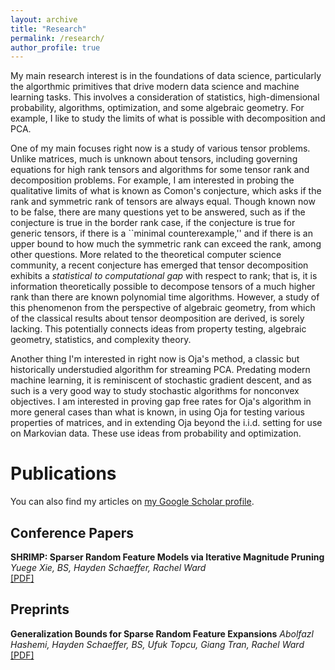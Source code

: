 ```yaml
---
layout: archive
title: "Research"
permalink: /research/
author_profile: true
---
```


My main research interest is in the foundations of data science, particularly the algorthmic primitives that drive modern data science and machine learning tasks.  This involves a consideration of statistics, high-dimensional probability, algorithms, optimization, and some algebraic geometry.  For example, I like to study the limits of what is possible with decomposition and PCA.

One of my main focuses right now is a study of various tensor problems.  Unlike matrices, much is unknown about tensors, including governing equations for high rank tensors and algorithms for some tensor rank and decomposition problems.  For example, I am interested in probing the qualitative limits of what is known as Comon's conjecture, which asks if the rank and symmetric rank of tensors are always equal.  Though known now to be false, there are many questions yet to be answered, such as if the conjecture is true in the border rank case, if the conjecture is true for generic tensors, if there is a ``minimal counterexample,'' and if there is an upper bound to how much the symmetric rank can exceed the rank, among other questions.  More related to the theoretical computer science community, a recent conjecture has emerged that tensor decomposition exhibits a *statistical to computational gap* with respect to rank; that is, it is information theoretically possible to decompose tensors of a much higher rank than there are known polynomial time algorithms.  However, a study of this phenomenon from the perspective of algebraic geometry, from which of the classical results about tensor deomposition are derived, is sorely lacking.  This potentially connects ideas from property testing, algebraic geometry, statistics, and complexity theory.

Another thing I'm interested in right now is Oja's method, a classic but historically understudied algorithm for streaming PCA.  Predating modern machine learning, it is reminiscent of stochastic gradient descent, and as such is a very good way to study stochastic algorithms for nonconvex objectives.  I am interested in proving gap free rates for Oja's algorithm in more general cases than what is known, in using Oja for testing various properties of matrices, and in extending Oja beyond the i.i.d. setting for use on Markovian data.  These use ideas from probability and optimization.

# Publications

You can also find my articles on [my Google Scholar profile](https://scholar.google.com/citations?user=TD6bQDEAAAAJ&hl=en).

## Conference Papers

**SHRIMP: Sparser Random Feature Models via Iterative Magnitude Pruning**  
*Yuege Xie, BS, Hayden Schaeffer, Rachel Ward*  
[\[PDF\]](https://msml22.github.io/msml22papers/shrimp_preprint.pdf)

## Preprints

**Generalization Bounds for Sparse Random Feature Expansions**
*Abolfazl Hashemi, Hayden Schaeffer, BS, Ufuk Topcu, Giang Tran, Rachel Ward*
[\[PDF\]](https://arxiv.org/pdf/2103.03191.pdf)

<!-- {% include base_path %}

{% for post in site.publications reversed %}
  {% include archive-single.html %}
{% endfor %} -->
